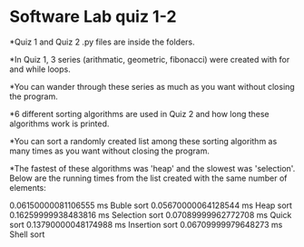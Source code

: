 # Software Lab quiz 1-2

*Quiz 1 and Quiz 2 .py files are inside the folders.

*In Quiz 1, 3 series (arithmatic, geometric, fibonacci) were created with for and while loops.

*You can wander through these series as much as you want without closing the program.


*6 different sorting algorithms are used in Quiz 2 and how long these algorithms work is printed.

*You can sort a randomly created list among these sorting algorithm as many times as you want without closing the program.

*The fastest of these algorithms was 'heap' and the slowest was 'selection'. Below are the running times from the list created with the same number of elements:

0.06150000081106555 ms  Buble sort
0.05670000064128544 ms  Heap sort
0.16259999938483816 ms  Selection sort
0.07089999962772708 ms  Quick sort
0.13790000048174988 ms  Insertion sort
0.06709999979648273 ms  Shell sort